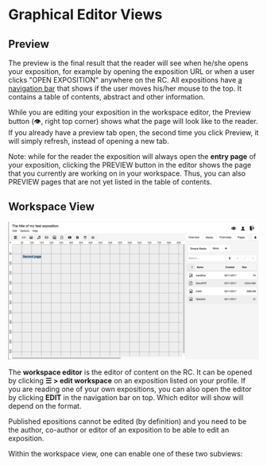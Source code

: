 

# Graphical Editor Views
 
## Preview

The preview is the final result that the reader will see when
he/she opens your exposition, for example by opening the exposition
URL or when a user clicks "OPEN EXPOSITION" anywhere on the RC.
All expositions have [a navigation bar](#navigation) that shows if the user moves his/her mouse to the top.
It contains a table of contents, abstract and other information.

While you are editing your exposition in the workspace editor, the
Preview button (👁, right top corner) shows what the page will look like
to the reader. If you already have a preview tab open, the second time
you click Preview, it will simply refresh, instead of opening a new
tab.

<!-- THIS SHOULD BE IN VIDEO AND AUDIO TOOLS ?
Note, that the video player, the audio player, the slideshow and object tool are only displayed fully in this PREVIEW view. 
-->

Note: while for the reader the exposition will always open the __entry page__
of your exposition, clicking the PREVIEW button in the editor shows the page that you
currently are working on in your workspace. Thus, you can also PREVIEW
pages that are not yet listed in the table of contents. 

## Workspace View

![workspace view of the graphical exposition format](images/workspace-view-2018.png "image showing workspace view")

The __workspace editor__ is the editor of content on the RC. It can be opened by clicking __☰ > edit workspace__ on an exposition listed on your profile. If you are reading one of your own expositions, you can also open the editor by clicking __EDIT__ in the navigation bar on top. Which editor will show will depend on the format.

Published epositions cannot be edited (by definition) and you need to be the author, co-author or editor of an exposition to be able to edit an exposition.

Within the workspace view, one can enable one of these two subviews:

<!-- ### Note view
 
The note-view is to be used in conjunction with the note-tool of the
RC. Notes are meant to be used to communicate between author and
reviewers or supervisors and authors. The note-view displays a list of
all the notes that are within an exposition. One can filter this list
based on the author, assignee and depending on its status (resolved,
unresolved). You can also change these parameters in this view. 

### Text view

The text-view displays the text content of your exposition. You can
activate the text-view by clicking on the button on the
view-options. You have the opportunity to show or hide changes. You
can also sort the items and open the html-editor to directly edit the
content in the text-view.
 
You can close both views by clicking on "close note view" or "close
text view" in the top-right.

For more info on specific tools, see [workspace](#research-catalogue-workspace-tools). -->
